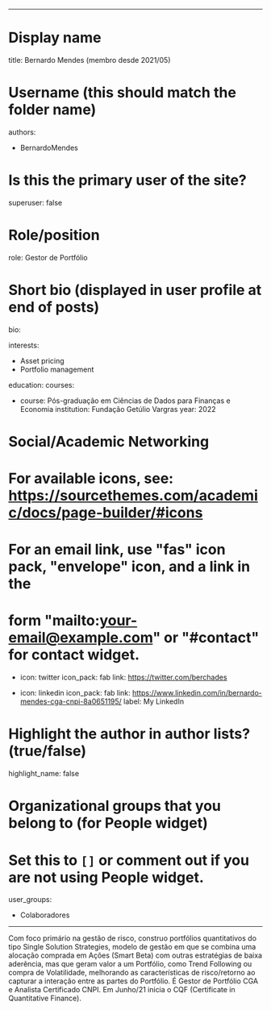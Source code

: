 
---
# Display name
title: Bernardo Mendes (membro desde 2021/05)

# Username (this should match the folder name)
authors:
- BernardoMendes


# Is this the primary user of the site?
superuser: false

# Role/position
role: Gestor de Portfólio


# Short bio (displayed in user profile at end of posts)
bio: 

interests:
- Asset pricing
- Portfolio management

education:
  courses:
  - course: Pós-graduação em Ciências de Dados para Finanças e Economia
    institution: Fundação Getúlio Vargras
    year: 2022

# Social/Academic Networking
# For available icons, see: https://sourcethemes.com/academic/docs/page-builder/#icons
#   For an email link, use "fas" icon pack, "envelope" icon, and a link in the
#   form "mailto:your-email@example.com" or "#contact" for contact widget.


- icon: twitter
  icon_pack: fab
  link: https://twitter.com/berchades
  
- icon: linkedin
  icon_pack: fab
  link: https://www.linkedin.com/in/bernardo-mendes-cga-cnpi-8a0651195/
  label: My LinkedIn
  
# Highlight the author in author lists? (true/false)
highlight_name: false

# Organizational groups that you belong to (for People widget)
#   Set this to `[]` or comment out if you are not using People widget.

user_groups:
- Colaboradores

---
Com foco primário na gestão de risco, construo portfólios quantitativos do tipo Single Solution Strategies, modelo de gestão em que se combina uma alocação comprada em Ações (Smart Beta) com outras estratégias de baixa aderência, mas que geram valor a um Portfólio, como Trend Following ou compra de Volatilidade, melhorando as características de risco/retorno ao capturar a interação entre as partes do Portfólio. É Gestor de Portfólio CGA e Analista Certificado CNPI. Em Junho/21 inicia o CQF (Certificate in Quantitative Finance).
